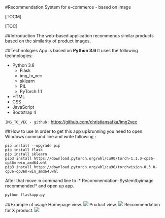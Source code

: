 #Recommendation System for e-commerce - based on image

[TOCM]

[TOC]



##Introduction
The web-based application recommends similar products based on the similarity of product images.

##Technologies
App is based on **Python 3.6**
It uses the following technologies:
- Python 3.6
	- Flask
	- img_to_vec
	- sklearn
	- PIL
	- PyTorch 1.1
- HTML
- CSS
- JavaScript
- Bootstrap 4

`IMG_TO_VEC - github` : <https://github.com/christiansafka/img2vec>

##How to use
In order to get this app up&running you need to open Windows command line and write following :
```
pip install --upgrade pip
pip install flask
pip install sklearn
pip3 install https://download.pytorch.org/whl/cu90/torch-1.1.0-cp36-cp36m-win_amd64.whl
pip3 install https://download.pytorch.org/whl/cu90/torchvision-0.3.0-cp36-cp36m-win_amd64.whl

```
After that move in command line to :* Recommendation-System/byimage recommender/*   and open up app.

`python flaskapp.py`

##Example of usage
Homepage view.
![](https://github.com/BartoszWlazlo/Recommendation-System/readme/1.png)
Product view.
![](https://github.com/BartoszWlazlo/Recommendation-System/readme/2.png)
Recommendation for X product.
![](https://github.com/BartoszWlazlo/Recommendation-System/readme/3.png)
